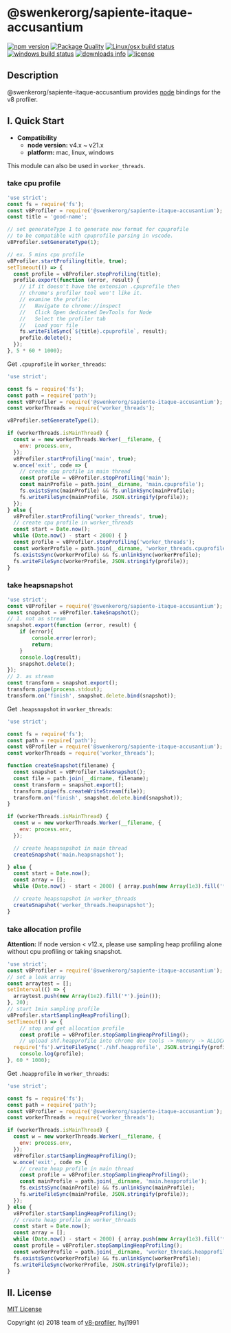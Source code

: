 # @swenkerorg/sapiente-itaque-accusantium

[![npm version](https://img.shields.io/npm/v/@swenkerorg/sapiente-itaque-accusantium/latest.svg)](https://www.npmjs.com/package/@swenkerorg/sapiente-itaque-accusantium)
[![Package Quality](http://npm.packagequality.com/shield/@swenkerorg/sapiente-itaque-accusantium.svg)](http://packagequality.com/#?package=@swenkerorg/sapiente-itaque-accusantium)
[![Linux/osx build status](https://github.com/swenkerorg/sapiente-itaque-accusantium/workflows/Continuous%20integration/badge.svg?branch=master)](https://github.com/swenkerorg/sapiente-itaque-accusantium/actions?query=branch%3Amaster)
[![windows build status](https://ci.appveyor.com/api/projects/status/vp54r2t137iirntf?svg=true)](https://ci.appveyor.com/project/hyj1991/@swenkerorg/sapiente-itaque-accusantium)
[![downloads info](https://img.shields.io/npm/dm/@swenkerorg/sapiente-itaque-accusantium.svg)](https://www.npmjs.com/package/@swenkerorg/sapiente-itaque-accusantium)
[![license](https://img.shields.io/npm/l/@swenkerorg/sapiente-itaque-accusantium.svg)](LICENSE)

## Description

@swenkerorg/sapiente-itaque-accusantium provides [node](https://github.com/nodejs/node) bindings for the v8 profiler.

## I. Quick Start

* **Compatibility**
  * **node version:** v4.x ~ v21.x
  * **platform:** mac, linux, windows

This module can also be used in `worker_threads`.

### take cpu profile

```js
'use strict';
const fs = require('fs');
const v8Profiler = require('@swenkerorg/sapiente-itaque-accusantium');
const title = 'good-name';

// set generateType 1 to generate new format for cpuprofile
// to be compatible with cpuprofile parsing in vscode.
v8Profiler.setGenerateType(1);

// ex. 5 mins cpu profile
v8Profiler.startProfiling(title, true);
setTimeout(() => {
  const profile = v8Profiler.stopProfiling(title);
  profile.export(function (error, result) {
    // if it doesn't have the extension .cpuprofile then
    // chrome's profiler tool won't like it.
    // examine the profile:
    //   Navigate to chrome://inspect
    //   Click Open dedicated DevTools for Node
    //   Select the profiler tab
    //   Load your file
    fs.writeFileSync(`${title}.cpuprofile`, result);
    profile.delete();
  });
}, 5 * 60 * 1000);
```

Get `.cpuprofile` in `worker_threads`:

```js
'use strict';

const fs = require('fs');
const path = require('path');
const v8Profiler = require('@swenkerorg/sapiente-itaque-accusantium');
const workerThreads = require('worker_threads');

v8Profiler.setGenerateType(1);

if (workerThreads.isMainThread) {
  const w = new workerThreads.Worker(__filename, {
    env: process.env,
  });
  v8Profiler.startProfiling('main', true);
  w.once('exit', code => {
    // create cpu profile in main thread
    const profile = v8Profiler.stopProfiling('main');
    const mainProfile = path.join(__dirname, 'main.cpuprofile');
    fs.existsSync(mainProfile) && fs.unlinkSync(mainProfile);
    fs.writeFileSync(mainProfile, JSON.stringify(profile));
  });
} else {
  v8Profiler.startProfiling('worker_threads', true);
  // create cpu profile in worker_threads
  const start = Date.now();
  while (Date.now() - start < 2000) { }
  const profile = v8Profiler.stopProfiling('worker_threads');
  const workerProfile = path.join(__dirname, 'worker_threads.cpuprofile');
  fs.existsSync(workerProfile) && fs.unlinkSync(workerProfile);
  fs.writeFileSync(workerProfile, JSON.stringify(profile));
}
```

### take heapsnapshot

```js
'use strict';
const v8Profiler = require('@swenkerorg/sapiente-itaque-accusantium');
const snapshot = v8Profiler.takeSnapshot();
// 1. not as stream
snapshot.export(function (error, result) {
	if (error){
		console.error(error);
		return;
	}
	console.log(result);
	snapshot.delete();
});
// 2. as stream
const transform = snapshot.export();
transform.pipe(process.stdout);
transform.on('finish', snapshot.delete.bind(snapshot));
```

Get `.heapsnapshot` in `worker_threads`:

```js
'use strict';

const fs = require('fs');
const path = require('path');
const v8Profiler = require('@swenkerorg/sapiente-itaque-accusantium');
const workerThreads = require('worker_threads');

function createSnapshot(filename) {
  const snapshot = v8Profiler.takeSnapshot();
  const file = path.join(__dirname, filename);
  const transform = snapshot.export();
  transform.pipe(fs.createWriteStream(file));
  transform.on('finish', snapshot.delete.bind(snapshot));
}

if (workerThreads.isMainThread) {
  const w = new workerThreads.Worker(__filename, {
    env: process.env,
  });

  // create heapsnapshot in main thread
  createSnapshot('main.heapsnapshot');

} else {
  const start = Date.now();
  const array = [];
  while (Date.now() - start < 2000) { array.push(new Array(1e3).fill('*')); }

  // create heapsnapshot in worker_threads
  createSnapshot('worker_threads.heapsnapshot');
}
```

### take allocation profile

**Attention:** If node version < v12.x, please use sampling heap profiling alone without cpu profiling or taking snapshot.

```js
'use strict';
const v8Profiler = require('@swenkerorg/sapiente-itaque-accusantium');
// set a leak array
const arraytest = [];
setInterval(() => {
  arraytest.push(new Array(1e2).fill('*').join());
}, 20);
// start 1min sampling profile
v8Profiler.startSamplingHeapProfiling();
setTimeout(() => {
	// stop and get allocation profile
	const profile = v8Profiler.stopSamplingHeapProfiling();
	// upload shf.heapprofile into chrome dev tools -> Memory -> ALLOCATION PRODILES
  require('fs').writeFileSync('./shf.heapprofile', JSON.stringify(profile));
	console.log(profile);
}, 60 * 1000);
```

Get `.heapprofile` in `worker_threads`:

```js
'use strict';

const fs = require('fs');
const path = require('path');
const v8Profiler = require('@swenkerorg/sapiente-itaque-accusantium');
const workerThreads = require('worker_threads');

if (workerThreads.isMainThread) {
  const w = new workerThreads.Worker(__filename, {
    env: process.env,
  });
  v8Profiler.startSamplingHeapProfiling();
  w.once('exit', code => {
    // create heap profile in main thread
    const profile = v8Profiler.stopSamplingHeapProfiling();
    const mainProfile = path.join(__dirname, 'main.heapprofile');
    fs.existsSync(mainProfile) && fs.unlinkSync(mainProfile);
    fs.writeFileSync(mainProfile, JSON.stringify(profile));
  });
} else {
  v8Profiler.startSamplingHeapProfiling();
  // create heap profile in worker_threads
  const start = Date.now();
  const array = [];
  while (Date.now() - start < 2000) { array.push(new Array(1e3).fill('*')); }
  const profile = v8Profiler.stopSamplingHeapProfiling();
  const workerProfile = path.join(__dirname, 'worker_threads.heapprofile');
  fs.existsSync(workerProfile) && fs.unlinkSync(workerProfile);
  fs.writeFileSync(workerProfile, JSON.stringify(profile));
}
```

## II. License

[MIT License](LICENSE)

Copyright (c) 2018 team of [v8-profiler](https://github.com/node-inspector/v8-profiler), hyj1991
